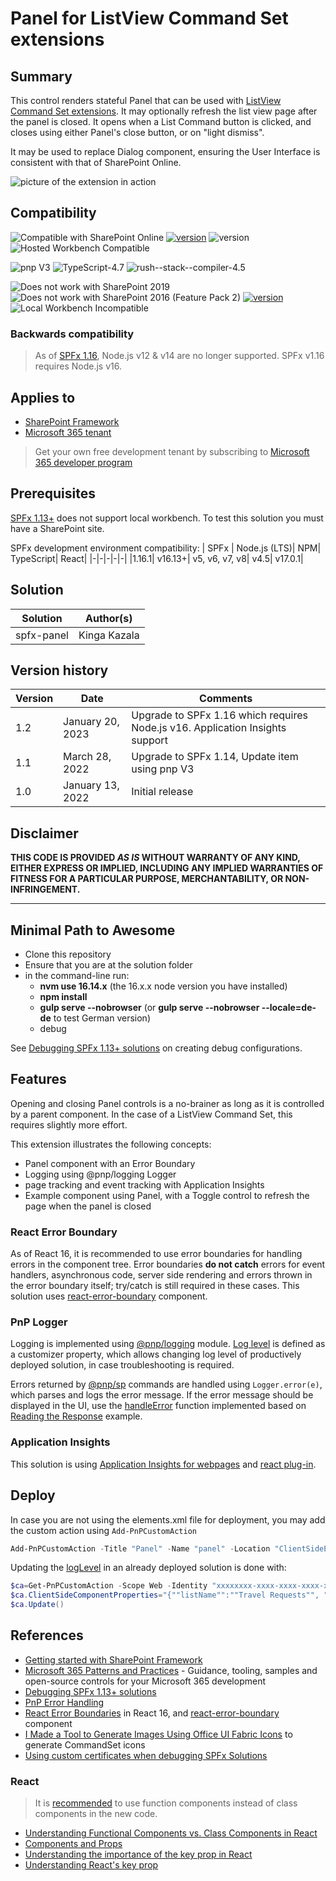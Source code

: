 # Panel for ListView Command Set extensions

## Summary

This control renders stateful Panel that can be used with [ListView Command Set extensions](https://docs.microsoft.com/en-us/sharepoint/dev/spfx/extensions/get-started/building-simple-cmdset-with-dialog-api). It may optionally refresh the list view page after the panel is closed.
It opens when a List Command button is clicked, and closes using either Panel's close button, or on "light dismiss".

It may be used to replace Dialog component, ensuring the User Interface is consistent with that of SharePoint Online.

![picture of the extension in action](https://github.com/kkazala/spfx-Panel/blob/main/assets/PanelSpfx1.14.gif)

## Compatibility

![Compatible with SharePoint Online](https://img.shields.io/badge/SharePoint%20Online-Compatible-green.svg)
[![version](https://img.shields.io/badge/SPFx-1.16.1-green)](.1)  ![version](https://img.shields.io/badge/Node.js-16.14-green)
![Hosted Workbench Compatible](https://img.shields.io/badge/Hosted%20Workbench-Compatible-green.svg)

![pnp V3](https://img.shields.io/badge/pnp-V3-green)
![TypeScript-4.7](https://img.shields.io/badge/TypeScript-4.7-green)
![rush--stack--compiler-4.5](https://img.shields.io/badge/%40microsoft%2Frush--stack--compiler-4.5-green)

![Does not work with SharePoint 2019](https://img.shields.io/badge/SharePoint%20Server%202019-Incompatible-red.svg "SharePoint Server 2019 requires SPFx 1.4.1 or lower")
![Does not work with SharePoint 2016 (Feature Pack 2)](https://img.shields.io/badge/SharePoint%20Server%202016%20(Feature%20Pack%202)-Incompatible-red.svg "SharePoint Server 2016 Feature Pack 2 requires SPFx 1.1") [![version](https://img.shields.io/badge/SPFx%201.13.1-Incompatible-red)](https://docs.microsoft.com/sharepoint/dev/spfx/sharepoint-framework-overview)
![Local Workbench Incompatible](https://img.shields.io/badge/Local%20Workbench-Incompatible-red.svg)

### Backwards compatibility

> As of [SPFx 1.16](https://learn.microsoft.com/en-us/sharepoint/dev/spfx/release-1.16), Node.js v12 & v14 are no longer supported. SPFx v1.16 requires Node.js v16.

## Applies to

- [SharePoint Framework](https://aka.ms/spfx)
- [Microsoft 365 tenant](https://docs.microsoft.com/en-us/sharepoint/dev/spfx/set-up-your-developer-tenant)

> Get your own free development tenant by subscribing to [Microsoft 365 developer program](http://aka.ms/o365devprogram)

## Prerequisites

[SPFx 1.13+](https://learn.microsoft.com/en-us/sharepoint/dev/spfx/release-1.13#deprecations-and-removed-items-in-this-release) does not support local workbench. To test this solution you must have a SharePoint site.

SPFx development environment compatibility:
| SPFx | Node.js (LTS)| NPM| TypeScript| React|
|-|-|-|-|-|
|1.16.1| v16.13+| v5, v6, v7, v8| v4.5| v17.0.1|
## Solution

Solution|Author(s)
--------|---------
spfx-panel | Kinga Kazala

## Version history

Version|Date|Comments
-------|----|--------
1.2|January 20, 2023 | Upgrade to SPFx 1.16 which requires Node.js v16. Application Insights support|
1.1|March 28, 2022|Upgrade to SPFx 1.14, Update item using pnp V3
1.0|January 13, 2022|Initial release

## Disclaimer

**THIS CODE IS PROVIDED *AS IS* WITHOUT WARRANTY OF ANY KIND, EITHER EXPRESS OR IMPLIED, INCLUDING ANY IMPLIED WARRANTIES OF FITNESS FOR A PARTICULAR PURPOSE, MERCHANTABILITY, OR NON-INFRINGEMENT.**

---

## Minimal Path to Awesome

- Clone this repository
- Ensure that you are at the solution folder
- in the command-line run:
  - **nvm use 16.14.x** (the 16.x.x node version you have installed)
  - **npm install**
  - **gulp serve --nobrowser** (or **gulp serve --nobrowser --locale=de-de** to test German version)
  - debug

See [Debugging SPFx 1.13+ solutions](https://dev.to/kkazala/debugging-spfx-113-solutions-11cd) on creating debug configurations.


## Features

Opening and closing Panel controls is a no-brainer as long as it is controlled by a parent component.
In the case of a ListView Command Set, this requires slightly more effort.

This extension illustrates the following concepts:

- Panel component with an Error Boundary
- Logging using  @pnp/logging Logger
- page tracking and event tracking with Application Insights
- Example component using Panel, with a Toggle control to refresh the page when the panel is closed

### React Error Boundary

As of React 16, it is recommended to use error boundaries for handling errors in the component tree.
Error boundaries **do not catch** errors for event handlers, asynchronous code, server side rendering and errors thrown in the error boundary itself; try/catch is still required in these cases.
This solution uses [react-error-boundary](https://www.npmjs.com/package/react-error-boundary) component.

### PnP Logger

Logging is implemented using [@pnp/logging](https://pnp.github.io/pnpjs/logging) module. [Log level](https://pnp.github.io/pnpjs/logging/#log-levels) is defined as a customizer property, which allows changing log level of productively deployed solution, in case troubleshooting is required.

Errors returned by [@pnp/sp](https://pnp.github.io/pnpjs/sp/#pnpsp) commands are handled using `Logger.error(e)`, which parses and logs the error message. If the error message should be displayed in the UI, use the [handleError](src\common\errorhandler.ts) function  implemented based on [Reading the Response](https://pnp.github.io/pnpjs/concepts/error-handling/#reading-the-response) example.

### Application Insights
This solution is using [Application Insights for webpages](https://learn.microsoft.com/en-us/azure/azure-monitor/app/javascript) and [react plug-in](https://learn.microsoft.com/en-us/azure/azure-monitor/app/javascript-react-plugin).

## Deploy

In case you are not using the elements.xml file for deployment, you may add the custom action using `Add-PnPCustomAction`

```powershell
Add-PnPCustomAction -Title "Panel" -Name "panel" -Location "ClientSideExtension.ListViewCommandSet.CommandBar" -ClientSideComponentId "xxxxxxxx-xxxx-xxxx-xxxx-xxxxxxxxxxxx" -ClientSideComponentProperties "{""listName"":""Travel Requests"", ""logLevel"":""3""}" -RegistrationId 100 -RegistrationType List -Scope Web
```

Updating the [logLevel](https://pnp.github.io/pnpjs/logging/#log-levels) in an already deployed solution is done with:

```powershell
$ca=Get-PnPCustomAction -Scope Web -Identity "xxxxxxxx-xxxx-xxxx-xxxx-xxxxxxxxxxxx"
$ca.ClientSideComponentProperties="{""listName"":""Travel Requests"", ""logLevel"":""1""}"
$ca.Update()
```

## References

- [Getting started with SharePoint Framework](https://docs.microsoft.com/en-us/sharepoint/dev/spfx/set-up-your-developer-tenant)
- [Microsoft 365 Patterns and Practices](https://aka.ms/m365pnp) - Guidance, tooling, samples and open-source controls for your Microsoft 365 development
- [Debugging SPFx 1.13+ solutions](https://dev.to/kkazala/debugging-spfx-113-solutions-11cd)
- [PnP Error Handling](https://pnp.github.io/pnpjs/concepts/error-handling/)
- [React Error Boundaries](https://reactjs.org/docs/error-boundaries.html) in React 16, and [react-error-boundary](https://www.npmjs.com/package/react-error-boundary) component
- [I Made a Tool to Generate Images Using Office UI Fabric Icons](https://joshmccarty.com/made-tool-generate-images-using-office-ui-fabric-icons/) to generate CommandSet icons
- [Using custom certificates when debugging SPFx Solutions](https://www.blimped.nl/spfx-using-custom-certificates-when-debugging/)

### React 
> It is [recommended](https://beta.reactjs.org/reference/react/PureComponent#migrating-from-a-purecomponent-class-component-to-a-function) to use function components instead of class components in the new code. 
- [Understanding Functional Components vs. Class Components in React](https://www.twilio.com/blog/react-choose-functional-components)
- [Components and Props](https://reactjs.org/docs/components-and-props.html)
- [Understanding the importance of the key prop in React](https://dev.to/francodalessio/understanding-the-importance-of-the-key-prop-in-react-3ag7=)
- [Understanding React's key prop](https://kentcdodds.com/blog/understanding-reacts-key-prop)
